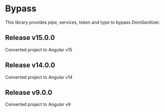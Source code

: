 # Bypass

This library provides pipe, services, token and type to bypass DomSanitizer.

## Release v15.0.0
Converted project to Angular v15

## Release v14.0.0
Converted project to Angular v14

## Release v9.0.0
Converted project to Angular v9